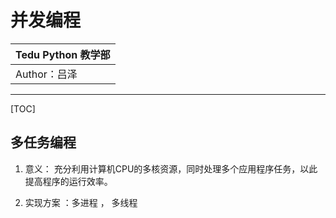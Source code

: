 并发编程
==========================

| Tedu Python 教学部 |
| --- |
| Author：吕泽|

-----------

[TOC]

## 多任务编程

1. 意义： 充分利用计算机CPU的多核资源，同时处理多个应用程序任务，以此提高程序的运行效率。

2. 实现方案 ：多进程 ， 多线程

